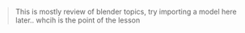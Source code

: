 > This is mostly review of blender topics, try importing a model here later.. whcih is the point of the lesson

